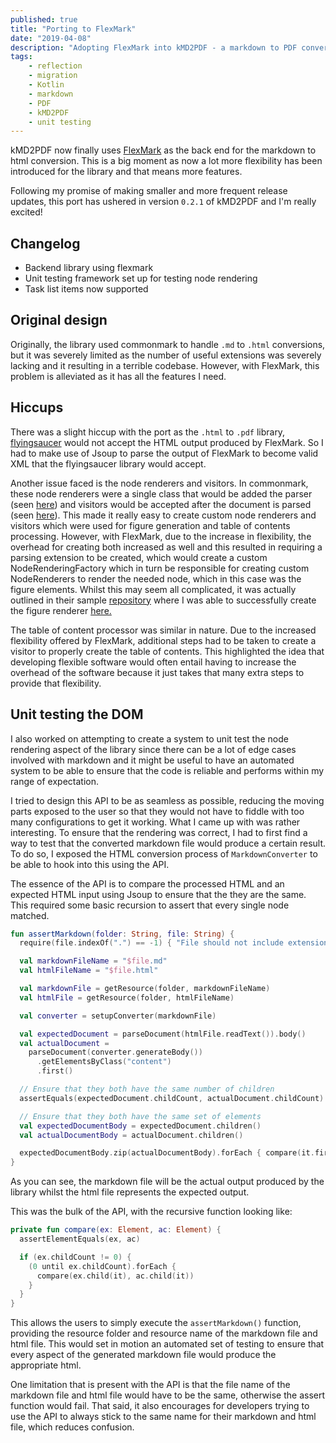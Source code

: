 ```yaml
---
published: true
title: "Porting to FlexMark"
date: "2019-04-08"
description: "Adopting FlexMark into kMD2PDF - a markdown to PDF converter"
tags:
    - reflection
    - migration
    - Kotlin
    - markdown
    - PDF
    - kMD2PDF
    - unit testing
---
```


kMD2PDF now finally uses [FlexMark](https://github.com/vsch/flexmark-java) as the back end for the markdown to html 
conversion. This is a big moment as now a lot more flexibility has been introduced for the library and that means more 
features.

Following my promise of making smaller and more frequent release updates, this port has ushered in version `0.2.1` of 
kMD2PDF and I'm really excited!

## Changelog
* Backend library using flexmark
* Unit testing framework set up for testing node rendering
* Task list items now supported

## Original design
Originally, the library used commonmark to handle `.md` to `.html` conversions, but it was severely limited as the 
number of useful extensions was severely lacking and it resulting in a terrible codebase. However, with FlexMark, this
problem is alleviated as it has all the features I need.

## Hiccups
There was a slight hiccup with the port as the `.html` to `.pdf` library, 
[flyingsaucer](https://github.com/flyingsaucerproject/flyingsaucer) would not accept the HTML output produced by 
FlexMark. So I had to make use of Jsoup to parse the output of FlexMark to become valid XML that the flyingsaucer
library would accept.

Another issue faced is the node renderers and visitors. In commonmark, these node renderers were a single class that 
would be added the parser 
(seen [here](https://github.com/atlassian/commonmark-java#customize-html-rendering)) and visitors would be accepted 
after the document is parsed 
(seen [here](https://github.com/atlassian/commonmark-java#use-a-visitor-to-process-parsed-nodes)). This made it really
easy to create custom node renderers and visitors which were used for figure generation and table of contents 
processing. However, with FlexMark, due to the increase in flexibility, the overhead for creating both increased as 
well and this resulted in requiring a parsing extension to be created, which would create a custom NodeRenderingFactory
which in turn be responsible for creating custom NodeRenderers to render the needed node, which in this case was the 
figure elements. Whilst this may seem all complicated, it was actually outlined in their sample 
[repository](https://github.com/vsch/flexmark-java/blob/master/flexmark-java-samples/src/com/vladsch/flexmark/samples/NodeRendererSample.java) where I was able to successfully create the figure renderer 
[here.](https://github.com/omnius-project/kMD2PDF/tree/master/src/main/kotlin/com/github/woojiahao/modifiers/figure)

The table of content processor was similar in nature. Due to the increased flexibility offered by FlexMark, additional
steps had to be taken to create a visitor to properly create the table of contents. This highlighted the idea that 
developing flexible software would often entail having to increase the overhead of the software because it just takes 
that many extra steps to provide that flexibility.

## Unit testing the DOM
I also worked on attempting to create a system to unit test the node rendering aspect of the library since there can be
a lot of edge cases involved with markdown and it might be useful to have an automated system to be able to ensure that
the code is reliable and performs within my range of expectation.

I tried to design this API to be as seamless as possible, reducing the moving parts exposed to the user so that they 
would not have to fiddle with too many configurations to get it working. What I came up with was rather interesting. 
To ensure that the rendering was correct, I had to first find a way to test that the converted markdown file would 
produce a certain result. To do so, I exposed the HTML conversion process of `MarkdownConverter` to be able to hook 
into this using the API.

The essence of the API is to compare the processed HTML and an expected HTML input using Jsoup to ensure that the they 
are the same. This required some basic recursion to assert that every single node matched.

```kotlin
fun assertMarkdown(folder: String, file: String) {
  require(file.indexOf(".") == -1) { "File should not include extensions as they are added within the method" }

  val markdownFileName = "$file.md"
  val htmlFileName = "$file.html"

  val markdownFile = getResource(folder, markdownFileName)
  val htmlFile = getResource(folder, htmlFileName)

  val converter = setupConverter(markdownFile)

  val expectedDocument = parseDocument(htmlFile.readText()).body()
  val actualDocument = 
    parseDocument(converter.generateBody())
      .getElementsByClass("content")
      .first()

  // Ensure that they both have the same number of children
  assertEquals(expectedDocument.childCount, actualDocument.childCount)

  // Ensure that they both have the same set of elements
  val expectedDocumentBody = expectedDocument.children()
  val actualDocumentBody = actualDocument.children()

  expectedDocumentBody.zip(actualDocumentBody).forEach { compare(it.first, it.second) }
}
```

As you can see, the markdown file will be the actual output produced by the library whilst the html file represents the 
expected output.

This was the bulk of the API, with the recursive function looking like:

```kotlin
private fun compare(ex: Element, ac: Element) {
  assertElementEquals(ex, ac)

  if (ex.childCount != 0) {
    (0 until ex.childCount).forEach {
      compare(ex.child(it), ac.child(it))
    }
  }
}
```

This allows the users to simply execute the `assertMarkdown()` function, providing the resource folder and resource name
of the markdown file and html file. This would set in motion an automated set of testing to ensure that every aspect
of the generated markdown file would produce the appropriate html. 

One limitation that is present with the API is that the file name of the markdown file and html file would have to be 
the same, otherwise the assert function would fail. That said, it also encourages for developers trying to use the API
to always stick to the same name for their markdown and html file, which reduces confusion.
